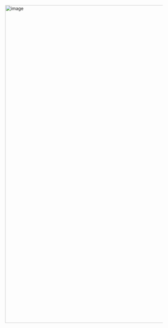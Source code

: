 <img width="1891" height="1017" alt="image" src="https://github.com/user-attachments/assets/3e3519c5-da99-4ea5-9970-abf69cebb260" />
